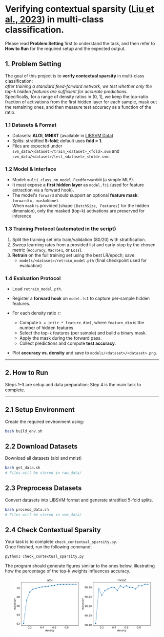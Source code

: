 # Verifying contextual sparsity ([Liu et al., 2023](https://proceedings.mlr.press/v202/liu23am/liu23am.pdf)) in multi-class classification.

Please read **Problem Setting** first to understand the task, and then refer to **How to Run** for the required setup and the expected output.

## 1. Problem Setting

The goal of this project is to **verify contextual sparsity** in multi-class classification:  
*after training a standard feed-forward network, we test whether only the top-k hidden features are sufficient for accurate predictions.*  
Specifically, for a range of density ratios in (0, 1], we keep the top-ratio fraction of activations from the first hidden layer for each sample, mask out the remaining ones, and then measure test accuracy as a function of the ratio.

### 1.1 Datasets & Format
- Datasets: **ALOI**, **MNIST** (available in [LIBSVM Data](https://www.csie.ntu.edu.tw/~cjlin/libsvmtools/datasets/))
- Splits: stratified **5-fold**; default uses **fold = 1**.
- Files are expected under `svm_data/<dataset>/train_<dataset>_<fold>.svm` and `svm_data/<dataset>/test_<dataset>_<fold>.svm`.

### 1.2 Model & Interface
- Model: `multi_class_nn.model.FeedforwardNN` (a simple MLP).
- It must expose a **first hidden layer** as `model.fc1` (used for feature extraction via a forward hook).
- The model's `forward` should support an optional **feature mask**: `forward(x, mask=None)`.  
  When `mask` is provided (shape `[BatchSize, Features]` for the hidden dimension), only the masked (top-k) activations are preserved for inference.

### 1.3 Training Protocol (automated in the script)
1. Split the training set into train/validation (80/20) with stratification.
2. Sweep learning rates from a provided list and early-stop by the chosen metric (`Accuracy`, `MacroF1`, or `Loss`).
3. **Retrain** on the full training set using the best LR/epoch; save:
   - `models/<dataset>/retrain_model.pth` (final checkpoint used for evaluation)

### 1.4 Evaluation Protocol
- Load `retrain_model.pth`.
- Register a **forward hook** on `model.fc1` to capture per-sample hidden features.
- For each density ratio `r`:
  - Compute `k = int(r * feature_dim)`, where `feature_dim` is the number of hidden features.
  - Select the top-`k` features (per sample) and build a binary mask.
  - Apply the mask during the forward pass.
  - Collect predictions and compute **test accuracy**.

- Plot **accuracy vs. density** and save to `models/<dataset>/<dataset>.png`.

---
## 2. How to Run
Steps 1–3 are setup and data preparation; Step 4 is the main task to complete.

---

## 2.1 Setup Environment
Create the required environment using:
```bash
bash build_env.sh
```

## 2.2 Download Datasets
Download all datasets (aloi and mnist)
```bash
bash get_data.sh
# Files will be stored in raw_data/
```

## 2.3 Preprocess Datasets
Convert datasets into LIBSVM format and generate stratified 5-fold splits.
```bash
bash process_data.sh
# Files will be stored in svm_data/
```

## 2.4 Check Contextual Sparsity
Your task is to complete `check_contextual_sparsity.py`.  
Once finished, run the following command:
```bash
python3 check_contextual_sparsity.py
```
The program should generate figures similar to the ones below, illustrating how the percentage of the top-k weights influences accuracy.

<p align="center">
  <img src="figures/aloi.png" alt="ALOI dataset" width="220">
  <img src="figures/mnist.png" alt="MNIST dataset" width="233">
</p>
